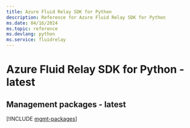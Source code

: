 ```yaml
---
title: Azure Fluid Relay SDK for Python
description: Reference for Azure Fluid Relay SDK for Python
ms.date: 04/16/2024
ms.topic: reference
ms.devlang: python
ms.service: fluidrelay
---
```

# Azure Fluid Relay SDK for Python - latest

## Management packages - latest
[!INCLUDE [mgmt-packages](fluid-relay-mgmt-index.md)]